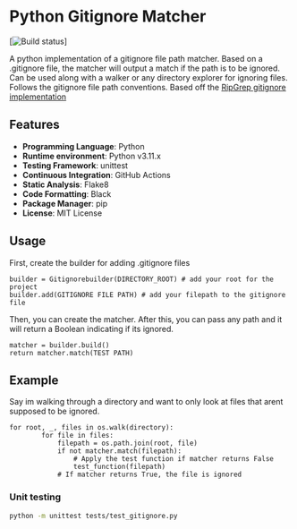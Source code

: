 Python Gitignore Matcher
======
[![Build status](https://github.com/thehanimo/py-gitignore/actions/workflows/python-ci.yaml/badge.svg)]

A python implementation of a gitignore file path matcher. Based on a .gitignore file, the matcher will output a match if the path is to be ignored. Can be used along with a walker or any directory explorer for ignoring files. Follows the gitignore file path conventions. Based off the [RipGrep gitignore implementation](https://github.com/BurntSushi/ripgrep/tree/master/crates/ignore)

## Features

- **Programming Language**: Python
- **Runtime environment**: Python v3.11.x
- **Testing Framework**: unittest
- **Continuous Integration**: GitHub Actions
- **Static Analysis**: Flake8
- **Code Formatting**: Black
- **Package Manager**: pip
- **License**: MIT License

## Usage

First, create the builder for adding .gitignore files

~~~
builder = Gitignorebuilder(DIRECTORY_ROOT) # add your root for the project
builder.add(GITIGNORE FILE PATH) # add your filepath to the gitignore file
~~~

Then, you can create the matcher. After this, you can pass any path and it will return a Boolean indicating if its ignored.

~~~
matcher = builder.build()
return matcher.match(TEST PATH)
~~~

## Example

Say im walking through a directory and want to only look at files that arent supposed to be ignored.

~~~
for root, _, files in os.walk(directory):     
        for file in files:
            filepath = os.path.join(root, file)
            if not matcher.match(filepath):
                # Apply the test function if matcher returns False
                test_function(filepath)
            # If matcher returns True, the file is ignored
~~~

### Unit testing
```sh
python -m unittest tests/test_gitignore.py
```



